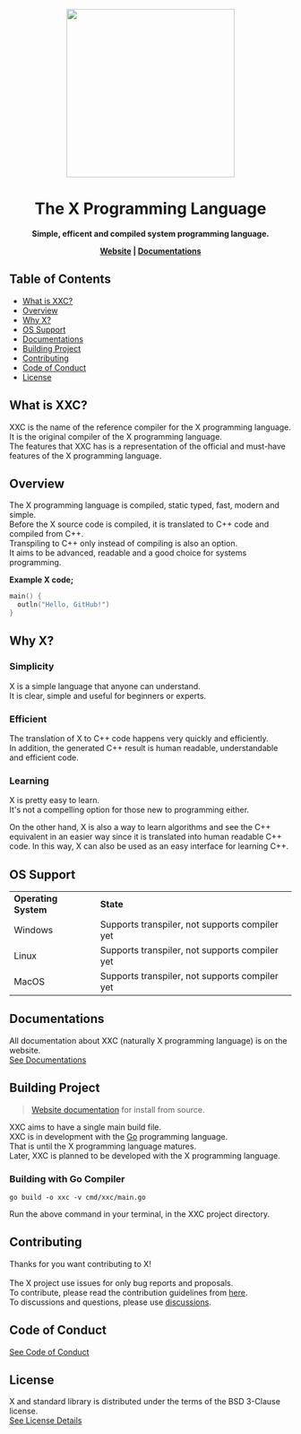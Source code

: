 <div align="center">
<p>
    <img width="300" src="https://raw.githubusercontent.com/the-xlang/resources/main/x.svg?sanitize=true">
</p>
<h1>The X Programming Language</h1>
<strong>Simple, efficent and compiled system programming language.

[Website](https://the-xlang.github.io/website/) |
[Documentations](https://the-xlang.github.io/website/pages/docs.html)

</strong>
</div>

## Table of Contents
<div class="toc">
  <ul>
    <li><a href="#what-is-xxc">What is XXC?</li>
    <li><a href="#overview">Overview</a></li>
    <li><a href="#why-x">Why X?</a></li>
    <li><a href="#os-support">OS Support</a></li>
    <li><a href="#documentations">Documentations</a></li>
    <li><a href="#building-project">Building Project</a></li>
    <li><a href="#contributing">Contributing</a></li>
    <li><a href="#code-of-conduct">Code of Conduct</a></li>
    <li><a href="#license">License</a></li>
  </ul>
</div>

<h2 id="what-is-xxc">What is XXC?</h2>
XXC is the name of the reference compiler for the X programming language. <br>
It is the original compiler of the X programming language. <br>
The features that XXC has is a representation of the official and must-have features of the X programming language.

<h2 id="overview">Overview</h2>

The X programming language is compiled, static typed, fast, modern and simple.<br>
Before the X source code is compiled, it is translated to C++ code and compiled from C++.<br>
Transpiling to C++ only instead of compiling is also an option.<br>
It aims to be advanced, readable and a good choice for systems programming.

<strong>Example X code;</strong>
```go
main() {
  outln("Hello, GitHub!")
}
```

<h2 id="why-x">Why X?</h2>

<h3>Simplicity</h3>

X is a simple language that anyone can understand. <br>
It is clear, simple and useful for beginners or experts.

<h3>Efficient</h3>

The translation of X to C++ code happens very quickly and efficiently. <br>
In addition, the generated C++ result is human readable, understandable and efficient code.

<h3>Learning</h3>

X is pretty easy to learn. <br>
It's not a compelling option for those new to programming either.

On the other hand, X is also a way to learn algorithms and see the C++ equivalent in an easier way since it is translated into human readable C++ code.
In this way, X can also be used as an easy interface for learning C++.

<h2 id="os-support">OS Support</h2>

<table>
    <tr>
        <td><strong>Operating System</strong></td>
        <td><strong>State</strong></td>
    </tr>
    <tr>
        <td>Windows</td>
        <td>Supports transpiler, not supports compiler yet</td>
    </tr>
    <tr>
        <td>Linux</td>
        <td>Supports transpiler, not supports compiler yet</td>
    </tr>
    <tr>
        <td>MacOS</td>
        <td>Supports transpiler, not supports compiler yet</td>
    </tr>
</table>

<h2 id="documentations">Documentations</h2>

All documentation about XXC (naturally X programming language) is on the website. <br>
[See Documentations](https://the-xlang.github.io/website/pages/docs.html)

<h2 id="building-project">Building Project</h2>

> [Website documentation](https://the-xlang.github.io/website/pages/docs.html?page=getting-started-install-from-source) for install from source.

XXC aims to have a single main build file. <br>
XXC is in development with the [Go](https://github.com/golang/go) programming language. <br>
That is until the X programming language matures. <br>
Later, XXC is planned to be developed with the X programming language.

### Building with Go Compiler
```
go build -o xxc -v cmd/xxc/main.go
```
Run the above command in your terminal, in the XXC project directory.

<h2 id="contributing">Contributing</h2>

Thanks for you want contributing to X!
<br><br>
The X project use issues for only bug reports and proposals. <br>
To contribute, please read the contribution guidelines from <a href="https://the-xlang.github.io/website/pages/contributing.html">here</a>. <br>
To discussions and questions, please use <a href="https://github.com/the-xlang/xxc/discussions">discussions</a>.

<h2 id="code-of-conduct">Code of Conduct</h2>

[See Code of Conduct](https://the-xlang.github.io/website/pages/code_of_conduct.html)

<h2 id="license">License</h2>

X and standard library is distributed under the terms of the BSD 3-Clause license. <br>
[See License Details](https://the-xlang.github.io/website/pages/license.html)

